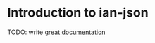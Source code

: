 # Introduction to ian-json

TODO: write [great documentation](http://jacobian.org/writing/what-to-write/)
